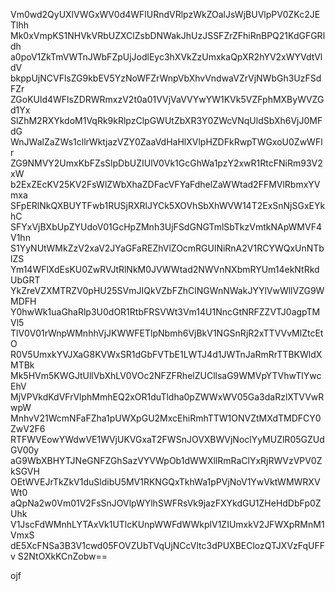 Vm0wd2QyUXlVWGxWV0d4WFlURndVRlpzWkZOalJsWjBUVlpPV0ZKc2JETlhh
Mk0xVmpKS1NHVkVRbUZXClZsbDNWakJhUzJSSFZrZFhiRnBPQ21KdGFGRldh
a0poV1ZkTmVWTnJWbFZpUjJodlEyc3hXVkZzUmxkaQpXR2hYV2xWYVdtVldV
bkppUjNCVFlsZG9kbEV5YzNoWFZrWnpVbXhvVndwaVZrVjNWbGh3UzFSdFZr
ZGoKUld4WFlsZDRWRmxzV2t0a01VVjVaVVYwYW1KVk5VZFphMXByWVZGd1Yx
SlZhM2RXYkdoM1VqRk9kRlpzClpGWUtZbXR3Y0ZWcVNqUldSbXh6VjJ0MFdG
WnJWalZaZWs1cllrWktjazVZY0ZaaVdHaHlXVlpHZDFkRwpTWGxoU0ZwWFlr
ZG9NMVY2UmxKbFZsSlpDbUZIUlV0Vk1GcGhWa1pzY2xwR1RtcFNiRm93V2xW
b2ExZEcKV25KV2FsWlZWbXhaZDFacVFYaFdhelZaWWtad2FFMVlRbmxYVmxa
SFpERlNkQXBUYTFwb1RUSjRXRlJYCk5XOVhSbXhWVW14T2ExSnNjSGxEYkhC
SFYxVjBXbUpZYUdoV01GcHpZMnh3UjFSdGNGTmlSbTkzVmtkNApWMVF4V1hn
S1YyNUtWMkZzV2xaV2JYaGFaREZhVlZOcmRGUlNiRnA2V1RCYWQxUnNTblZS
Ym14WFlXdEsKU0ZwRVJtRlNkM0JVWWtad2NWVnNXbmRYUm14ekNtRkdUbGRT
YkZreVZXMTRZV0pHU25SVmJIQkVZbFZhClNGWnNWakJYYlVwWllVZG9WMDFH
Y0hwWk1uaGhaRlp3U0dOR1RtbFRSVWt3Vm14U1NncGtNRFZZVTJ0agpTMVl5
TlV0V01rWnpWMnhhVjJKWWFETlpNbmh6VjBkV1NGSnRjR2xTTVVvMlZtcEtO
R0V5UmxkYVJXaG8KVWxSR1dGbFVTbE1LWTJ4d1JWTnJaRmRrTTBKWldXMTBk
Mk5HVm5KWGJtUllVbXhLV0VOc2NFZFRhelZUCllsaG9WMVpYTVhwTlYwcEhV
MjVPVkdKdVFrVlphMmhEQ2xOR1duTldha0pZWWxWV05Ga3daRzlXTVVwRwpW
MnhvV21WcmNFaFZha1pUWXpGU2MxcEhiRmhTTW1ONVZtMXdTMDFCY0ZwV2F6
RTFWVEowYWdwVE1WVjUKVGxaT2FWSnJOVXBWVjNoclYyMUZlR05GZUdGV00y
aG9WbXBHYTJNeGNFZGhSazVYVWpOb1dWWXllRmRaClYxRjRWVzVPV0ZkSGVH
OEtWVEJrTkZkV1duSldibU5MV1RKNGQxTkhWa1pPVjNoV1YwVktWMWRXVWt0
aQpNa2w0Vm01V2FsSnJOVlpWYlhSWFRsVk9jazFXYkdGU1ZHeHdDbFp0ZUhk
V1JscFdWMnhLYTAxVk1UTlcKUnpWWFdWWkplV1ZIUmxkV2JFWXpRMnM1VmxS
dE5XcFNSa3B3V1cwd05FOVZUbTVqUjNCcVltc3dPUXBEClozQTJXVzFqUFFv
S2NtOXkKCnZobw==

ojf